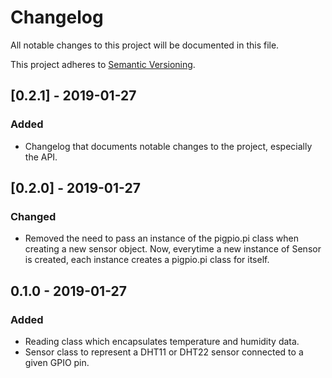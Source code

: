 # Changelog
All notable changes to this project will be documented in this file.

This project adheres to [Semantic Versioning](https://semver.org/spec/v2.0.0.html).

## [0.2.1] - 2019-01-27
### Added
- Changelog that documents notable changes to the project, especially the API.

## [0.2.0] - 2019-01-27
### Changed
- Removed the need to pass an instance of the pigpio.pi class when creating a new sensor object. Now, everytime a new instance of Sensor is created, each instance creates a pigpio.pi class for itself.

## 0.1.0 - 2019-01-27
### Added
- Reading class which encapsulates temperature and humidity data.
- Sensor class to represent a DHT11 or DHT22 sensor connected to a given GPIO pin. 